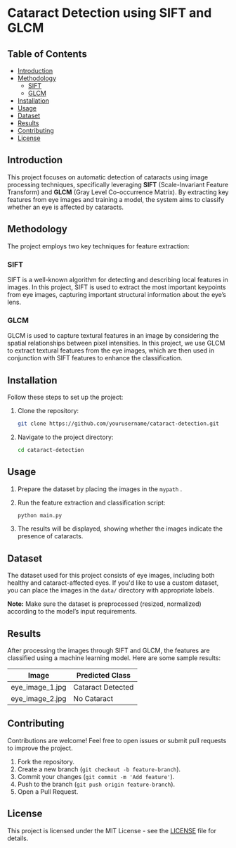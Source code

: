 # Cataract Detection using SIFT and GLCM

## Table of Contents

- [Introduction](#introduction)
- [Methodology](#methodology)
  - [SIFT](#sift)
  - [GLCM](#glcm)
- [Installation](#installation)
- [Usage](#usage)
- [Dataset](#dataset)
- [Results](#results)
- [Contributing](#contributing)
- [License](#license)

## Introduction

This project focuses on automatic detection of cataracts using image processing techniques, specifically leveraging **SIFT** (Scale-Invariant Feature Transform) and **GLCM** (Gray Level Co-occurrence Matrix). By extracting key features from eye images and training a model, the system aims to classify whether an eye is affected by cataracts.

## Methodology

The project employs two key techniques for feature extraction:

### SIFT

SIFT is a well-known algorithm for detecting and describing local features in images. In this project, SIFT is used to extract the most important keypoints from eye images, capturing important structural information about the eye’s lens.

### GLCM

GLCM is used to capture textural features in an image by considering the spatial relationships between pixel intensities. In this project, we use GLCM to extract textural features from the eye images, which are then used in conjunction with SIFT features to enhance the classification.

## Installation

Follow these steps to set up the project:

1. Clone the repository:

    ```bash
    git clone https://github.com/yourusername/cataract-detection.git
    ```

2. Navigate to the project directory:

    ```bash
    cd cataract-detection
    ```


## Usage

1. Prepare the dataset by placing the images in the `mypath` .
2. Run the feature extraction and classification script:

    ```bash
    python main.py
    ```

3. The results will be displayed, showing whether the images indicate the presence of cataracts.

## Dataset

The dataset used for this project consists of eye images, including both healthy and cataract-affected eyes. If you'd like to use a custom dataset, you can place the images in the `data/` directory with appropriate labels.

**Note:** Make sure the dataset is preprocessed (resized, normalized) according to the model’s input requirements.

## Results

After processing the images through SIFT and GLCM, the features are classified using a machine learning model. Here are some sample results:

| Image           | Predicted Class   |
| --------------- | ----------------- |
| eye_image_1.jpg | Cataract Detected  |
| eye_image_2.jpg | No Cataract        |

## Contributing

Contributions are welcome! Feel free to open issues or submit pull requests to improve the project.

1. Fork the repository.
2. Create a new branch (`git checkout -b feature-branch`).
3. Commit your changes (`git commit -m 'Add feature'`).
4. Push to the branch (`git push origin feature-branch`).
5. Open a Pull Request.

## License

This project is licensed under the MIT License - see the [LICENSE](LICENSE) file for details.


